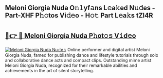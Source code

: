 ## Meloni Giorgia Nuda O𝚗𝚕yf𝚊ns L𝚎a𝚔ed N𝚞𝚍es - Part-XHF P𝚑𝚘tos Vi𝚍𝚎o - H𝚘𝚝 Part L𝚎a𝚔s tZl4R

# <h2><a href="http://kfcruvp.oniu.top/?m=Meloni+Giorgia+Nuda">🔗👉 🔴 Meloni Giorgia Nuda P𝚑ot𝚘𝚜 V𝚒d𝚎o</a></h2>

[![Meloni Giorgia Nuda Nu𝚍e𝚜](https://i.imgur.com/0qMVB7G.gif)](http://kfcruvp.oniu.top/?m=Meloni+Giorgia+Nuda)
Online performer and digital artist Meloni Giorgia Nuda, famed for publishing dance and lifestyle tutorials through solo and collaborative dance acts and compact clips. Outstanding mime artist Meloni Giorgia Nuda, recognized for their remarkable abilities and achievements in the art of silent storytelling.  
